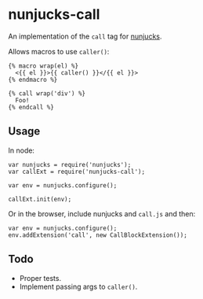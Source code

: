 nunjucks-call
=============

An implementation of the `call` tag for
[nunjucks](http://mozilla.github.io/nunjucks/).

Allows macros to use `caller()`:

    {% macro wrap(el) %}
      <{{ el }}>{{ caller() }}</{{ el }}>
    {% endmacro %}

    {% call wrap('div') %}
      Foo!
    {% endcall %}


Usage
-----

In node:

    var nunjucks = require('nunjucks');
    var callExt = require('nunjucks-call');

    var env = nunjucks.configure();

    callExt.init(env);

Or in the browser, include nunjucks and `call.js` and then:

    var env = nunjucks.configure();
    env.addExtension('call', new CallBlockExtension());


Todo
----

- Proper tests.
- Implement passing args to `caller()`.
